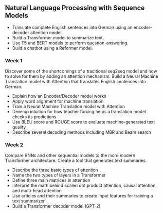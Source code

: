 ## Natural Language Processing with Sequence Models
- Translate complete English sentences into German using an encoder-decoder attention model.
- Build a Transformer model to summarize text. 
- Use T5 and BERT models to perform question-answering.
- Build a chatbot using a Reformer model.

### Week 1
Discover some of the shortcomings of a traditional seq2seq model and how to solve for them by adding an attention mechanism.
Build a Neural Machine Translation model with Attention that translates English sentences into German.
- Explain how an Encoder/Decoder model works
- Apply word alignment for machine translation
- Train a Neural Machine Translation model with Attention
- Develop intuition for how teacher forcing helps a translation model checks its predictions
- Use BLEU score and ROUGE score to evaluate machine-generated text quality
- Describe several decoding methods including MBR and Beam search

### Week 2
Compare RNNs and other sequential models to the more modern Transformer architecture.
Create a tool that generates text summaries.
- Describe the three basic types of attention
- Name the two types of layers in a Transformer
- Define three main matrices in attention
- Interpret the math behind scaled dot product attention, causal attention, and multi-head attention
- Use articles and their summaries to create input features for training a text summarizer
- Build a Transformer decoder model (GPT-2)